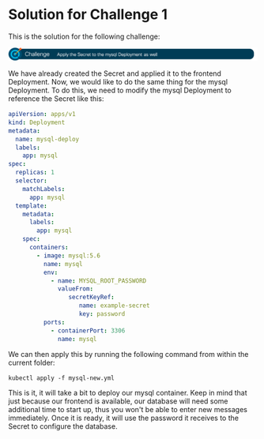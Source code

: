 # Solution for Challenge 1

This is the solution for the following challenge:

![Challenge 1](../../img/challenge1.png?raw=true "Challenge 1")

We have already created the Secret and applied it to the frontend Deployment. Now, we would like to do the same thing for the mysql Deployment. To do this, we need to modify the mysql Deployment to reference the Secret like this:

```yaml
apiVersion: apps/v1
kind: Deployment
metadata:
  name: mysql-deploy
  labels:
    app: mysql
spec:
  replicas: 1
  selector:
    matchLabels:
      app: mysql
  template:
    metadata:
      labels:
        app: mysql
    spec:
      containers:
        - image: mysql:5.6
          name: mysql
          env:
            - name: MYSQL_ROOT_PASSWORD
              valueFrom:
                 secretKeyRef:
                    name: example-secret
                    key: password
          ports:
            - containerPort: 3306
              name: mysql
```

We can then apply this by running the following command from within the current folder:

```
kubectl apply -f mysql-new.yml
```

This is it, it will take a bit to deploy our mysql container. Keep in mind that just because our frontend is available, our database will need some additional time to start up, thus you won't be able to enter new messages immediately. Once it is ready, it will use the password it receives to the Secret to configure the database.
